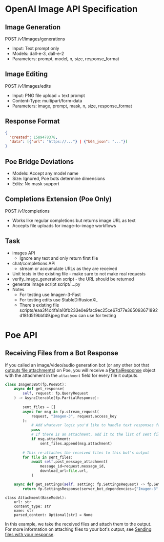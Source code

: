 # OpenAI Image API Specification

## Image Generation
POST /v1/images/generations
- Input: Text prompt only
- Models: dall-e-3, dall-e-2
- Parameters: prompt, model, n, size, response_format

## Image Editing
POST /v1/images/edits
- Input: PNG file upload + text prompt
- Content-Type: multipart/form-data
- Parameters: image, prompt, mask, n, size, response_format

## Response Format
```json
{
  "created": 1589478378,
  "data": [{"url": "https://..."} | {"b64_json": "..."}]
}
```

## Poe Bridge Deviations
- Models: Accept any model name
- Size: Ignored, Poe bots determine dimensions
- Edits: No mask support

## Completions Extension (Poe Only)
POST /v1/completions
- Works like regular completions but returns image URL as text
- Accepts file uploads for image-to-image workflows


## Task
- images API 
  - Ignore any text and only return first file
- chat/completions API
  - stream or accumulate URLs as they are received
- Unit tests in the existing file - make sure to not make real requests
- verify_image_generation script - the URL should be returned
- generate image script script/....py
- Notes
  - For testing use Imagen-3-Fast
  - For testing edits use StableDiffusionXL
  - There's existing file scripts/eaa3f4c4fa1a10fb233e0e9fac9ec25ce67d77e365093671892d181d519bbf49.jpeg that you can use for testing

# Poe API
## Receiving Files from a Bot Response

If you called an image/video/audio generation bot (or any other bot that [outputs file attachments](https://creator.poe.com/docs/server-bots-functional-guides#sending-files-with-your-response)) on Poe, you will receive a [PartialResponse](https://creator.poe.com/docs/fastapi_poe-python-reference#fppartialresponse) object with the attachment in the `attachment` field for every file it outputs.

```python
class Imagen3Bot(fp.PoeBot):
    async def get_response(
        self, request: fp.QueryRequest
    ) -> AsyncIterable[fp.PartialResponse]:
        
        sent_files = []
        async for msg in fp.stream_request(
            request, "Imagen-3", request.access_key
        ):
            # Add whatever logic you'd like to handle text responses from the Bot
            pass
            # If there is an attachment, add it to the list of sent files
            if msg.attachment:
                sent_files.append(msg.attachment)
		
        # This re-attaches the received files to this bot's output
        for file in sent_files:
            await self.post_message_attachment(
                message_id=request.message_id,
                download_url=file.url,
            )

    async def get_settings(self, setting: fp.SettingsRequest) -> fp.SettingsResponse:
        return fp.SettingsResponse(server_bot_dependencies={"Imagen-3": 1})
```

```
class Attachment(BaseModel):
    url: str
    content_type: str
    name: str
    parsed_content: Optional[str] = None
  ```

In this example, we take the received files and attach them to the output. For more information on attaching files to your bot's output, see [Sending files with your response](https://creator.poe.com/docs/functional-guides-private#sending-files-with-your-response).